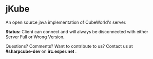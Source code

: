 jKube
=====

An open source java implementation of CubeWorld's server.

<strong>Status:</strong> Client can connect and will always be disconnected with either Server Full or Wrong Version.

Questions? Comments? Want to contribute to us? Contact us at <strong> #sharpcube-dev </strong> on <strong> irc.esper.net </strong>.
